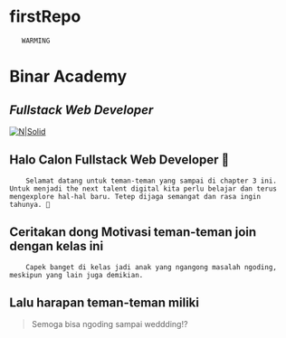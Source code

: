 # firstRepo

       WARMING
# Binar Academy
## _Fullstack Web Developer_

[![N|Solid](https://storage.googleapis.com/danacita-website-v3-prd/website_v3/images/Binar_-_Logo_warna.original.png)](https://www.binaracademy.com/)

## Halo Calon Fullstack Web Developer 👋

        Selamat datang untuk teman-teman yang sampai di chapter 3 ini. Untuk menjadi the next talent digital kita perlu belajar dan terus mengexplore hal-hal baru. Tetep dijaga semangat dan rasa ingin tahunya. 🤙

## Ceritakan dong Motivasi teman-teman join dengan kelas ini
        Capek banget di kelas jadi anak yang ngangong masalah ngoding, meskipun yang lain juga demikian.


## Lalu harapan teman-teman miliki
>Semoga bisa ngoding sampai weddding!?